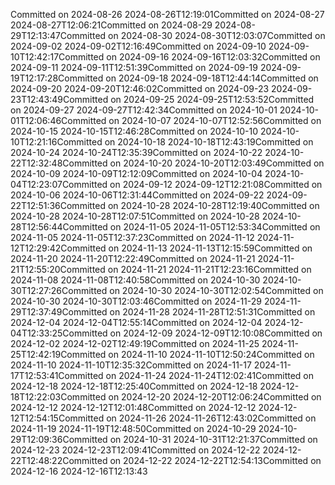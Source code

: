 Committed on 2024-08-26 2024-08-26T12:19:01Committed on 2024-08-27 2024-08-27T12:06:21Committed on 2024-08-29 2024-08-29T12:13:47Committed on 2024-08-30 2024-08-30T12:03:07Committed on 2024-09-02 2024-09-02T12:16:49Committed on 2024-09-10 2024-09-10T12:42:17Committed on 2024-09-16 2024-09-16T12:03:32Committed on 2024-09-11 2024-09-11T12:51:39Committed on 2024-09-19 2024-09-19T12:17:28Committed on 2024-09-18 2024-09-18T12:44:14Committed on 2024-09-20 2024-09-20T12:46:02Committed on 2024-09-23 2024-09-23T12:43:49Committed on 2024-09-25 2024-09-25T12:53:52Committed on 2024-09-27 2024-09-27T12:42:34Committed on 2024-10-01 2024-10-01T12:06:46Committed on 2024-10-07 2024-10-07T12:52:56Committed on 2024-10-15 2024-10-15T12:46:28Committed on 2024-10-10 2024-10-10T12:21:16Committed on 2024-10-18 2024-10-18T12:43:19Committed on 2024-10-24 2024-10-24T12:35:39Committed on 2024-10-22 2024-10-22T12:32:48Committed on 2024-10-20 2024-10-20T12:03:49Committed on 2024-10-09 2024-10-09T12:12:09Committed on 2024-10-04 2024-10-04T12:23:07Committed on 2024-09-12 2024-09-12T12:21:08Committed on 2024-10-06 2024-10-06T12:31:44Committed on 2024-09-22 2024-09-22T12:51:36Committed on 2024-10-28 2024-10-28T12:19:40Committed on 2024-10-28 2024-10-28T12:07:51Committed on 2024-10-28 2024-10-28T12:56:44Committed on 2024-11-05 2024-11-05T12:53:34Committed on 2024-11-05 2024-11-05T12:37:23Committed on 2024-11-12 2024-11-12T12:29:42Committed on 2024-11-13 2024-11-13T12:15:59Committed on 2024-11-20 2024-11-20T12:22:49Committed on 2024-11-21 2024-11-21T12:55:20Committed on 2024-11-21 2024-11-21T12:23:16Committed on 2024-11-08 2024-11-08T12:40:58Committed on 2024-10-30 2024-10-30T12:27:26Committed on 2024-10-30 2024-10-30T12:02:54Committed on 2024-10-30 2024-10-30T12:03:46Committed on 2024-11-29 2024-11-29T12:37:49Committed on 2024-11-28 2024-11-28T12:51:31Committed on 2024-12-04 2024-12-04T12:55:14Committed on 2024-12-04 2024-12-04T12:33:25Committed on 2024-12-09 2024-12-09T12:10:08Committed on 2024-12-02 2024-12-02T12:49:19Committed on 2024-11-25 2024-11-25T12:42:19Committed on 2024-11-10 2024-11-10T12:50:24Committed on 2024-11-10 2024-11-10T12:35:32Committed on 2024-11-17 2024-11-17T12:53:41Committed on 2024-11-24 2024-11-24T12:02:41Committed on 2024-12-18 2024-12-18T12:25:40Committed on 2024-12-18 2024-12-18T12:22:03Committed on 2024-12-20 2024-12-20T12:06:24Committed on 2024-12-12 2024-12-12T12:01:48Committed on 2024-12-12 2024-12-12T12:54:15Committed on 2024-11-26 2024-11-26T12:43:02Committed on 2024-11-19 2024-11-19T12:48:50Committed on 2024-10-29 2024-10-29T12:09:36Committed on 2024-10-31 2024-10-31T12:21:37Committed on 2024-12-23 2024-12-23T12:09:41Committed on 2024-12-22 2024-12-22T12:48:22Committed on 2024-12-22 2024-12-22T12:54:13Committed on 2024-12-16 2024-12-16T12:13:43